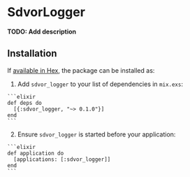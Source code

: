 # SdvorLogger

**TODO: Add description**

## Installation

If [available in Hex](https://hex.pm/docs/publish), the package can be installed as:

  1. Add `sdvor_logger` to your list of dependencies in `mix.exs`:

    ```elixir
    def deps do
      [{:sdvor_logger, "~> 0.1.0"}]
    end
    ```

  2. Ensure `sdvor_logger` is started before your application:

    ```elixir
    def application do
      [applications: [:sdvor_logger]]
    end
    ```

